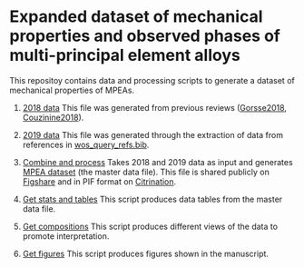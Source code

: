 # Expanded dataset of mechanical properties and observed phases of multi-principal element alloys

This repositoy contains data and processing scripts to generate a dataset of mechanical properties of MPEAs.

1. [2018 data](/2018_data/2018_data.csv)
This file was generated from previous reviews ([Gorsse2018](https://doi.org/10.1016/j.dib.2018.11.111), [Couzinine2018](https://doi.org/10.1016/j.dib.2018.10.071)).

2. [2019 data](/2019_data/2019_data.csv)
This file was generated through the extraction of data from references in [wos_query_refs.bib](/2019_data/wos_query_refs.bib).

3. [Combine and process](combine_and_process.ipynb) Takes 2018 and 2019 data as input and generates [MPEA dataset](MPEA_dataset.csv) (the master data file). This file is shared publicly on [Figshare](https://doi.org/10.6084/m9.figshare.12642953) and in PIF format on [Citrination](https://citrination.com/datasets/190954).

4. [Get stats and tables](get_stats_and_tables.ipynb) This script produces data tables from the master data file.

5. [Get compositions](get_compositions.ipynb) This script produces different views of the data to promote interpretation.

6. [Get figures](get_figures.ipynb) This script produces figures shown in the manuscript.